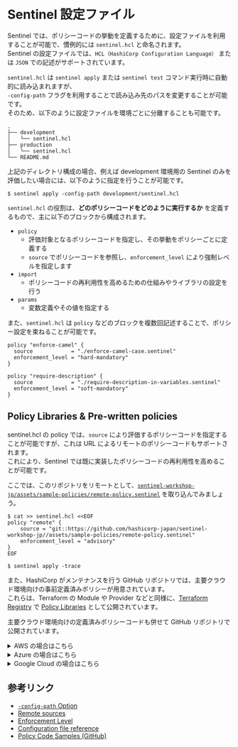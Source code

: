 # Sentinel 設定ファイル

Sentinel では、ポリシーコードの挙動を定義するために、設定ファイルを利用することが可能で、慣例的には `sentinel.hcl` と命名されます。 \
Sentinel の設定ファイルでは、`HCL（HashiCorp Configuration Language）` または `JSON` での記述がサポートされています。

`sentinel.hcl` は `sentinel apply` または `sentinel test` コマンド実行時に自動的に読み込まれますが、 \
`-config-path` フラグを利用することで読み込み先のパスを変更することが可能です。　\
そのため、以下のように設定ファイルを環境ごとに分離することも可能です。

```tree
.
├── development
│   └── sentinel.hcl
├── production
│   └── sentinel.hcl
└── README.md
```

上記のディレクトリ構成の場合、例えば development 環境用の Sentinel のみを評価したい場合には、以下のように指定を行うことが可能です。

```shell
$ sentinel apply -config-path development/sentinel.hcl
```

`sentinel.hcl` の役割は、**どのポリシーコードをどのように実行するか** を定義するもので、主に以下のブロックから構成されます。
- `policy`
  - 評価対象となるポリシーコードを指定し、その挙動をポリシーごとに定義する
  - `source` でポリシーコードを参照し、`enforcement_level` により強制レベルを指定します
- `import`
  - ポリシーコードの再利用性を高めるための仕組みやライブラリの設定を行う
- `params`
  - 変数定義やその値を指定する

また、`sentinel.hcl` は `policy` などのブロックを複数回記述することで、ポリシー設定を束ねることが可能です。

```hcl
policy "enforce-camel" {
  source            = "./enforce-camel-case.sentinel"
  enforcement_level = "hard-mandatory"
}

policy "require-description" {
  source            = "./require-description-in-variables.sentinel"
  enforcement_level = "soft-mandatory"
}
```

## Policy Libraries & Pre-written policies

sentinel.hcl の policy では、`source` により評価するポリシーコードを指定することが可能ですが、これは URL によるリモートのポリシーコードもサポートされます。 \
これにより、Sentinel では既に実装したポリシーコードの再利用性を高めることが可能です。

ここでは、このリポジトリをリモートとして、[`sentinel-workshop-jp/assets/sample-policies/remote-policy.sentinel`](../assets/sample-policies/remote-policy.sentinel) を取り込んでみましょう。

```shell
$ cat >> sentinel.hcl <<EOF
policy "remote" {
    source = "git::https://github.com/hashicorp-japan/sentinel-workshop-jp//assets/sample-policies/remote-policy.sentinel"
    enforcement_level = "advisory"
}
EOF

$ sentinel apply -trace
```

また、HashiCorp がメンテナンスを行う GitHub リポジトリでは、主要クラウド環境向けの事前定義済みポリシーが用意されています。 \
これらは、Terraform の Module や Provider などと同様に、[Terraform Registry](https://registry.terraform.io/) で [Policy Libraries](https://registry.terraform.io/browse/policies) として公開されています。

主要クラウド環境向けの定義済みポリシーコードも併せて GitHub リポジトリで公開されています。

<details><summary>AWS の場合はこちら</summary>

[CIS Benchmark](https://docs.aws.amazon.com/ja_jp/securityhub/latest/userguide/cis-aws-foundations-benchmark.html) 準拠: <https://github.com/hashicorp/policy-library-CIS-Policy-Set-for-AWS-Terraform> \
[FSBP Benchmark](https://docs.aws.amazon.com/ja_jp/securityhub/latest/userguide/fsbp-standard.html) 準拠: <https://github.com/hashicorp/policy-library-FSBP-Policy-Set-for-AWS-Terraform> \
Networks: <https://github.com/hashicorp/policy-library-aws-networking-terraform>

</details>

<details><summary>Azure の場合はこちら</summary>

Computes: <https://github.com/hashicorp/policy-library-azure-compute-terraform> \
Networks: <https://github.com/hashicorp/policy-library-azure-networking-terraform> \
Storages: <https://github.com/hashicorp/policy-library-azure-storage-terraform> \
Databases: <https://github.com/hashicorp/policy-library-azure-databases-terraform>

</details>

<details><summary>Google Cloud の場合はこちら</summary>

Computes: <https://github.com/hashicorp/policy-library-gcp-compute-terraform> \
Networks: <https://github.com/hashicorp/policy-library-gcp-networking-terraform> \
Storages: <https://github.com/hashicorp/policy-library-gcp-storage-terraform> \
Databases: <https://github.com/hashicorp/policy-library-gcp-databases-terraform>

</details>


## 参考リンク
- [`-config-path` Option](https://developer.hashicorp.com/sentinel/docs/commands/apply#config-path)
- [Remote sources](https://developer.hashicorp.com/sentinel/docs/configuration/remote-sources)
- [Enforcement Level](https://developer.hashicorp.com/sentinel/docs/concepts/enforcement-levels)
- [Configuration file reference](https://developer.hashicorp.com/sentinel/docs/configuration#configuration-file-reference)
- [Policy Code Samples (GitHub)](https://github.com/hashicorp/terraform-sentinel-policies)
